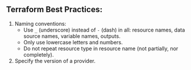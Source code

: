 ## Terraform Best Practices:
1. Naming conventions: 
    * Use `_` (underscore) instead of `-` (dash) in all: resource names, data source names, variable names, outputs. 
    * Only use lowercase letters and numbers.
    * Do not repeat resource type in resource name (not partially, nor completely).
2. Specify the version of a provider.
